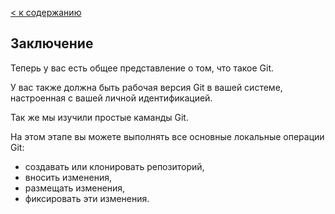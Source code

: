 [< к содержанию](./readme.md)

## Заключение

Теперь у вас есть общее представление о том, что такое Git.

У вас также должна быть рабочая версия Git в вашей системе, настроенная с вашей личной идентификацией. 

Так же мы изучили простые каманды Git.

На этом этапе вы можете выполнять все основные локальные операции Git:

- создавать или клонировать репозиторий, 
- вносить изменения, 
- размещать изменения,
- фиксировать эти изменения.
